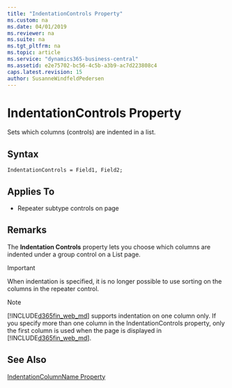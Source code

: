 ```yaml
---
title: "IndentationControls Property"
ms.custom: na
ms.date: 04/01/2019
ms.reviewer: na
ms.suite: na
ms.tgt_pltfrm: na
ms.topic: article
ms.service: "dynamics365-business-central"
ms.assetid: e2e75702-bc56-4c5b-a3b9-ac7d223808c4
caps.latest.revision: 15
author: SusanneWindfeldPedersen
---
```


 

# IndentationControls Property
Sets which columns (controls) are indented in a list.  
 
## Syntax
```
IndentationControls = Field1, Field2;
```

## Applies To  
  
-   Repeater subtype controls on page  
  
## Remarks  
 The **Indentation Controls** property lets you choose which columns are indented under a group control on a List page.
  
 > [!IMPORTANT]  
>  When indentation is specified, it is no longer possible to use sorting on the columns in the repeater control.  
  
> [!NOTE]  
>  [!INCLUDE[d365fin_web_md](../includes/d365fin_web_md.md)] supports indentation on one column only. If you specify more than one column in the IndentationControls property, only the first column is used when the page is displayed in [!INCLUDE[d365fin_web_md](../includes/d365fin_web_md.md)].  
  
## See Also  
 [IndentationColumnName Property](devenv-indentationcolumnname-property.md)